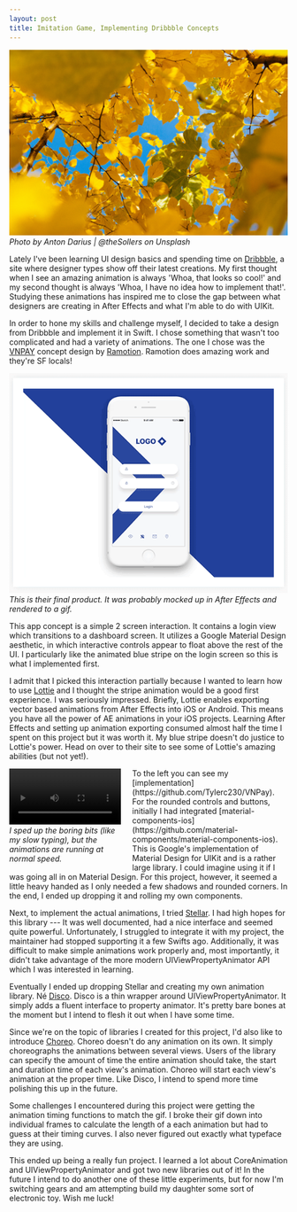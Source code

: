 ```yaml
---
layout: post
title: Imitation Game, Implementing Dribbble Concepts
---
```

<img src="/images/fulls/yellow_leaves.jpg" class="fit image">
<em>Photo by Anton Darius | @theSollers on Unsplash</em>

Lately I've been learning UI design basics and spending time on [Dribbble](https://dribbble.com), a site where designer types show off their latest creations. My first thought when I see an amazing animation is always 'Whoa, that looks so cool!' and my second thought is always 'Whoa, I have no idea how to implement that!'. Studying these animations has inspired me to close the gap between what designers are creating in After Effects and what I'm able to do with UIKit.

In order to hone my skills and challenge myself, I decided to take a design from Dribbble and implement it in Swift. I chose something that wasn't too complicated and had a variety of animations. The one I chose was the [VNPAY](https://dribbble.com/shots/3829985-VNPAY-App-Interactions) concept design by [Ramotion](https://dribbble.com/Ramotion). Ramotion does amazing work and they're SF locals!
<div class="quoted-image">
  <img src="/images/interaction.gif" class="image" >
  <em>
  This is their final product. It was probably mocked up in After Effects and rendered to a gif.
  </em>
</div>

This app concept is a simple 2 screen interaction. It contains a login view which transitions to a dashboard screen. It utilizes a Google Material Design aesthetic, in which interactive controls appear to float above the rest of the UI. I particularly like the animated blue stripe on the login screen so this is what I implemented first.

I admit that I picked this interaction partially because I wanted to learn how to use [Lottie](https://airbnb.design/lottie/) and I thought the stripe animation would be a good first experience. I was seriously impressed. Briefly, Lottie enables exporting vector based animations from After Effects into iOS or Android. This means you have all the power of AE animations in your iOS projects.
Learning After Effects and setting up animation exporting consumed almost half the time I spent on this project but it was worth it. My blue stripe doesn't do justice to Lottie's power. Head on over to their site to see some of Lottie's amazing abilities (but not yet!).
<div class="quoted-image"  style="float:left;margin: 0 1.5em 1em 0;width:40%">
 <video autoplay="autoplay" loop="loop" controls="controls" width="100%" name="My VNPay" src="/images/fulls/VNPay_rendered.mp4"></video>   
  <!--<img src="/images/vnpay.gif" class="image" >-->
  <em>
    I sped up the boring bits (like my slow typing), but the animations are running at normal speed.
  </em>
</div>
To the left you can see my [implementation](https://github.com/Tylerc230/VNPay). For the rounded controls and buttons, initially I had integrated [material-components-ios](https://github.com/material-components/material-components-ios). This is Google's implementation of Material Design for UIKit and is a rather large library. I could imagine using it if I was going all in on Material Design. For this project, however, it seemed a little heavy handed as I only needed a few shadows and rounded corners. In the end, I ended up dropping it and rolling my own components.

Next, to implement the actual animations, I tried [Stellar](https://github.com/AugustRush/Stellar). I had high hopes for this library --- It was well documented, had a nice interface and seemed quite powerful. Unfortunately, I struggled to integrate it with my project, the maintainer had stopped supporting it a few Swifts ago. Additionally, it was difficult to make simple animations work properly and, most importantly, it didn't take advantage of the more modern UIViewPropertyAnimator API which I was interested in learning.

Eventually I ended up dropping Stellar and creating my own animation library. Né [Disco](https://github.com/Tylerc230/Disco). Disco is a thin wrapper around UIViewPropertyAnimator. It simply adds a fluent interface to property animator. It's pretty bare bones at the moment but I intend to flesh it out when I have some time.

Since we're on the topic of libraries I created for this project, I'd also like to introduce [Choreo](https://github.com/Tylerc230/Choreo). Choreo doesn't do any animation on its own. It simply choreographs the animations between several views. Users of the library can specify the amount of time the entire animation should take, the start and duration time of each view's animation. Choreo will start each view's animation at the proper time. Like Disco, I intend to spend more time polishing this up in the future.

Some challenges I encountered during this project were getting the animation timing functions to match the gif. I broke their gif down into individual frames to calculate the length of a each animation but had to guess at their timing curves. I also never figured out exactly what typeface they are using.

This ended up being a really fun project. I learned a lot about CoreAnimation and UIViewPropertyAnimator and got two new libraries out of it! In the future I intend to do another one of these little experiments, but for now I'm switching gears and am attempting build my daughter some sort of electronic toy. Wish me luck!

